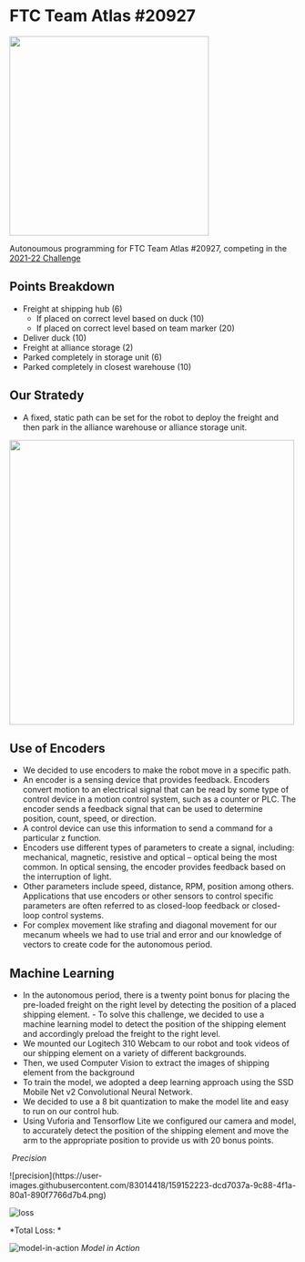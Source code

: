 # FTC Team Atlas #20927

<img src="https://user-images.githubusercontent.com/83014418/159108844-31421b31-b0c7-4a9b-9a34-9f3196391e0b.png" width="350">

Autonoumous programming for FTC Team Atlas #20927, competing in the [2021-22 Challenge](https://youtu.be/I6lX12idAf8)

## Points Breakdown

- Freight at shipping hub (6)
  - If placed on correct level based on duck (10)
  - If placed on correct level based on team marker (20)
- Deliver duck (10)
- Freight at alliance storage (2)
- Parked completely  in storage unit (6)
- Parked completely in closest warehouse (10)

## Our Stratedy

- A fixed, static path can be set for the robot to deploy the freight and then park in the alliance warehouse or alliance storage unit.

<img src="https://user-images.githubusercontent.com/83014418/159151614-9f09e7b5-b1b0-480b-b4a2-d4ec89f6d909.svg" width="500">

## Use of Encoders

- We decided to use encoders to make the robot move in a specific path.
- An encoder is a sensing device that provides feedback. Encoders convert motion to an electrical signal that can be read by some type of control device in a motion control system, such as a counter or PLC. The encoder sends a feedback signal that can be used to determine position, count, speed, or direction.  
- A control device can use this information to send a command for a particular z function.
- Encoders use different types of parameters to create a signal, including: mechanical, magnetic, resistive and optical – optical being the most common. In optical sensing, the encoder provides feedback based on the interruption of light. 
- Other parameters include speed, distance, RPM, position among others. Applications that use encoders or other sensors to control specific parameters are often referred to as closed-loop feedback or closed-loop control systems.
- For complex movement like strafing and diagonal movement for our mecanum wheels we had to use trial and error and our knowledge of vectors to create code for the autonomous period. 

## Machine Learning

- In the autonomous period, there is a twenty point bonus for placing the pre-loaded freight on the right level by detecting the position of a placed shipping element. - To solve this challenge, we decided to use a machine learning model to detect the position of the shipping element and accordingly preload the freight to the right level.
- We mounted our Logitech 310 Webcam to our robot and took videos of our shipping element on a variety of different backgrounds.
- Then, we used Computer Vision to extract the images of shipping element from the background
- To train the model, we adopted a deep learning approach using the SSD Mobile Net v2 Convolutional Neural Network.
- We decided to use a 8 bit quantization to make the model lite and easy to run on our control hub. 
- Using Vuforia and Tensorflow Lite we configured our camera and model, to accurately detect the position of the shipping element and move the arm to the appropriate position to provide us with 20 bonus points.

<p>
    <img src="https://user-images.githubusercontent.com/83014418/159152223-dcd7037a-9c88-4f1a-80a1-890f7766d7b4.png" alt>
    <em>Precision</em>
</p>
![precision](https://user-images.githubusercontent.com/83014418/159152223-dcd7037a-9c88-4f1a-80a1-890f7766d7b4.png)


![loss](https://user-images.githubusercontent.com/83014418/159152140-4df93d6b-67a1-4152-aa11-5ad857b607fe.png)

*Total Loss: *

![model-in-action](https://user-images.githubusercontent.com/83014418/159152316-b4b872a6-1d31-4415-94b4-04add62f06f9.png)
*Model in Action*
